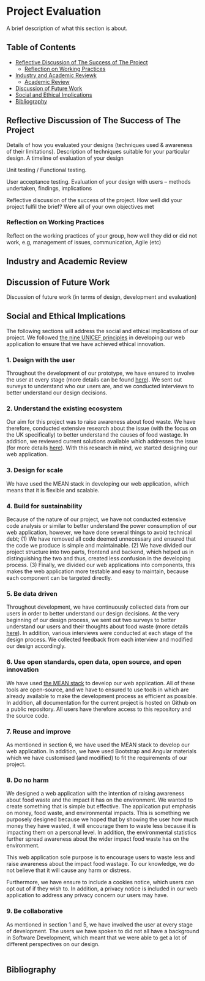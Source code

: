 # Project Evaluation

A brief description of what this section is about.

## Table of Contents
- [Reflective Discussion of The Success of The Project](#reflective-discussion-of-the-success-of-the-project)
	- [Reflection on Working Practices](#reflection-on-working-practices)
- [Industry and Academic Reviewk](#industry-and-academic-review)
	- [Academic Review](#academic-review)
- [Discussion of Future Work](#discussion-of-future-work)
- [Social and Ethical Implications](#social-and-ethical-implications)
- [Bibliography](#bibliography)

## Reflective Discussion of The Success of The Project
Details of how you evaluated your designs (techniques used & awareness of their limitations). Description of techniques suitable for your particular design. A timeline of evaluation of your design

Unit testing / Functional testing.

User acceptance testing. Evaluation of your design with users – methods undertaken, findings, implications

Reflective discussion of the success of the project. How well did your project fulfil the brief? Were all of your own objectives met

### Reflection on Working Practices
Reflect on the working practices of your group, how well they did or did not work, e.g, management of issues, communication, Agile (etc)

## Industry and Academic Review



## Discussion of Future Work
Discussion of future work (in terms of design, development and evaluation)

## Social and Ethical Implications
The following sections will address the social and ethical implications of our project. We followed [the nine UNICEF principles](https://ssir.org/articles/entry/the_ethics_of_innovation) in developing our web application to ensure that we have achieved ethical innovation.

### 1. Design with the user 
Throughout the development of our prototype, we have ensured to involve the user at every stage (more details can be found [here](/UXDesign.md)). We sent out surveys to understand who our users are, and we conducted interviews to better understand our design decisions.

### 2. Understand the existing ecosystem
Our aim for this project was to raise awareness about food waste. We have therefore, conducted extensive research about the issue (with the focus on the UK specifically) to better understand the causes of food wastage. In addition, we reviewed current solutions available which addresses the issue (for more details [here](#industry-and-academic-review)). With this research in mind, we started designing our web application.

### 3. Design for scale
We have used the MEAN stack in developing our web application, which means that it is flexible and scalable. 

### 4. Build for sustainability
Because of the nature of our project, we have not conducted extensive code analysis or similar to better understand the power consumption of our web application, however, we have done several things to avoid technical debt; (1) We have removed all code deemed unnecessary and ensured that the code we produce is simple and maintainable. (2) We have divided our project structure into two parts, frontend and backend, which helped us in distinguishing the two and thus, created less confusion in the developing process. (3) Finally, we divided our web applications into components, this makes the web application more testable and easy to maintain, because each component can be targeted directly.

### 5. Be data driven
Throughout development, we have continuously collected data from our users in order to better understand our design decisions. At the very beginning of our design process, we sent out two surveys to better understand our users and their thoughts about food waste (more details [here](/UXDesign.md)). In addition, various interviews were conducted at each stage of the design process. We collected feedback from each interview and modified our design accordingly. 

### 6. Use open standards, open data, open source, and open innovation
We have used [the MEAN stack](/SystemImplementation.md) to develop our web application. All of these tools are open-source, and we have to ensured to use tools in which are already available to make the development process as efficient as possible. In addition, all documentation for the current project is hosted on Github on a public repository. All users have therefore access to this repository and the source code.

### 7. Reuse and improve
As mentioned in section 6, we have used the MEAN stack to develop our web application. In addition, we have used Bootstrap and Angular materials which we have customised (and modified) to fit the requirements of our project. 

### 8. Do no harm
We designed a web application with the intention of raising awareness about food waste and the impact it has on the environment. We wanted to create something that is simple but effective. The application put emphasis on money, food waste, and environmental impacts. This is something we purposely designed because we hoped that by showing the user how much money they have wasted, it will encourage them to waste less because it is impacting them on a personal level. In addition, the environmental statistics further spread awareness about the wider impact food waste has on the environment.

This web application sole purpose is to encourage users to waste less and raise awareness about the impact food wastage. To our knowledge, we do not believe that it will cause any harm or distress.

Furthermore, we have ensure to include a cookies notice, which users can opt out of if they wish to. In addition, a privacy notice is included in our web application to address any privacy concern our users may have.

### 9. Be collaborative
As mentioned in section 1 and 5, we have involved the user at every stage of development. The users we have spoken to did not all have a background in Software Development, which meant that we were able to get a lot of different perspectives on our design.
<br></br>


## Bibliography
